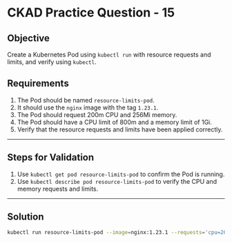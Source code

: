 # CKAD Practice Question - 15

## Objective

Create a Kubernetes Pod using `kubectl run` with resource requests and limits, and verify using `kubectl`.

## Requirements

1. The Pod should be named `resource-limits-pod`.
2. It should use the `nginx` image with the tag `1.23.1`.
3. The Pod should request 200m CPU and 256Mi memory.
4. The Pod should have a CPU limit of 800m and a memory limit of 1Gi.
5. Verify that the resource requests and limits have been applied correctly.

---

## Steps for Validation

1. Use `kubectl get pod resource-limits-pod` to confirm the Pod is running.
2. Use `kubectl describe pod resource-limits-pod` to verify the CPU and memory requests and limits.

---

## Solution

```bash
kubectl run resource-limits-pod --image=nginx:1.23.1 --requests='cpu=200m,memory=256Mi' --limits='cpu=800m,memory=1Gi'
```
